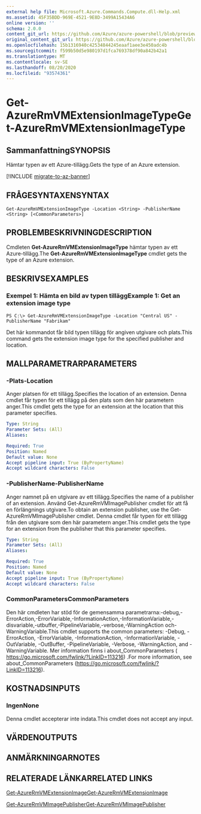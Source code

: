 ```yaml
---
external help file: Microsoft.Azure.Commands.Compute.dll-Help.xml
ms.assetid: 45F35BDD-969E-4521-9E8D-3499A15434A6
online version: ''
schema: 2.0.0
content_git_url: https://github.com/Azure/azure-powershell/blob/preview/src/ResourceManager/Compute/Stack/Commands.Compute/help/Get-AzureRmVMExtensionImageType.md
original_content_git_url: https://github.com/Azure/azure-powershell/blob/preview/src/ResourceManager/Compute/Stack/Commands.Compute/help/Get-AzureRmVMExtensionImageType.md
ms.openlocfilehash: 15b1316940c42534844245eaaf1aee3e450adc4b
ms.sourcegitcommit: f599b50d5e980197d1fca769378df90a842b42a1
ms.translationtype: MT
ms.contentlocale: sv-SE
ms.lasthandoff: 08/20/2020
ms.locfileid: "93574361"
---
```

# <span data-ttu-id="657d5-101">Get-AzureRmVMExtensionImageType</span><span class="sxs-lookup"><span data-stu-id="657d5-101">Get-AzureRmVMExtensionImageType</span></span>

## <span data-ttu-id="657d5-102">Sammanfattning</span><span class="sxs-lookup"><span data-stu-id="657d5-102">SYNOPSIS</span></span>
<span data-ttu-id="657d5-103">Hämtar typen av ett Azure-tillägg.</span><span class="sxs-lookup"><span data-stu-id="657d5-103">Gets the type of an Azure extension.</span></span>

[!INCLUDE [migrate-to-az-banner](../../includes/migrate-to-az-banner.md)]

## <span data-ttu-id="657d5-104">FRÅGESYNTAXEN</span><span class="sxs-lookup"><span data-stu-id="657d5-104">SYNTAX</span></span>

```
Get-AzureRmVMExtensionImageType -Location <String> -PublisherName <String> [<CommonParameters>]
```

## <span data-ttu-id="657d5-105">PROBLEMBESKRIVNING</span><span class="sxs-lookup"><span data-stu-id="657d5-105">DESCRIPTION</span></span>
<span data-ttu-id="657d5-106">Cmdleten **Get-AzureRmVMExtensionImageType** hämtar typen av ett Azure-tillägg.</span><span class="sxs-lookup"><span data-stu-id="657d5-106">The **Get-AzureRmVMExtensionImageType** cmdlet gets the type of an Azure extension.</span></span>

## <span data-ttu-id="657d5-107">BESKRIVS</span><span class="sxs-lookup"><span data-stu-id="657d5-107">EXAMPLES</span></span>

### <span data-ttu-id="657d5-108">Exempel 1: Hämta en bild av typen tillägg</span><span class="sxs-lookup"><span data-stu-id="657d5-108">Example 1: Get an extension image type</span></span>
```
PS C:\> Get-AzureRmVMExtensionImageType -Location "Central US" -PublisherName "Fabrikam"
```

<span data-ttu-id="657d5-109">Det här kommandot får bild typen tillägg för angiven utgivare och plats.</span><span class="sxs-lookup"><span data-stu-id="657d5-109">This command gets the extension image type for the specified publisher and location.</span></span>

## <span data-ttu-id="657d5-110">MALLPARAMETRAR</span><span class="sxs-lookup"><span data-stu-id="657d5-110">PARAMETERS</span></span>

### <span data-ttu-id="657d5-111">-Plats</span><span class="sxs-lookup"><span data-stu-id="657d5-111">-Location</span></span>
<span data-ttu-id="657d5-112">Anger platsen för ett tillägg.</span><span class="sxs-lookup"><span data-stu-id="657d5-112">Specifies the location of an extension.</span></span>
<span data-ttu-id="657d5-113">Denna cmdlet får typen för ett tillägg på den plats som den här parametern anger.</span><span class="sxs-lookup"><span data-stu-id="657d5-113">This cmdlet gets the type for an extension at the location that this parameter specifies.</span></span>

```yaml
Type: String
Parameter Sets: (All)
Aliases: 

Required: True
Position: Named
Default value: None
Accept pipeline input: True (ByPropertyName)
Accept wildcard characters: False
```

### <span data-ttu-id="657d5-114">-PublisherName</span><span class="sxs-lookup"><span data-stu-id="657d5-114">-PublisherName</span></span>
<span data-ttu-id="657d5-115">Anger namnet på en utgivare av ett tillägg.</span><span class="sxs-lookup"><span data-stu-id="657d5-115">Specifies the name of a publisher of an extension.</span></span>
<span data-ttu-id="657d5-116">Använd Get-AzureRmVMImagePublisher cmdlet för att få en förlängnings utgivare.</span><span class="sxs-lookup"><span data-stu-id="657d5-116">To obtain an extension publisher, use the Get-AzureRmVMImagePublisher cmdlet.</span></span>
<span data-ttu-id="657d5-117">Denna cmdlet får typen för ett tillägg från den utgivare som den här parametern anger.</span><span class="sxs-lookup"><span data-stu-id="657d5-117">This cmdlet gets the type for an extension from the publisher that this parameter specifies.</span></span>

```yaml
Type: String
Parameter Sets: (All)
Aliases: 

Required: True
Position: Named
Default value: None
Accept pipeline input: True (ByPropertyName)
Accept wildcard characters: False
```

### <span data-ttu-id="657d5-118">CommonParameters</span><span class="sxs-lookup"><span data-stu-id="657d5-118">CommonParameters</span></span>
<span data-ttu-id="657d5-119">Den här cmdleten har stöd för de gemensamma parametrarna:-debug,-ErrorAction,-ErrorVariable,-InformationAction,-InformationVariable,-disvariable,-utbuffer,-PipelineVariable,-verbose,-WarningAction och-WarningVariable.</span><span class="sxs-lookup"><span data-stu-id="657d5-119">This cmdlet supports the common parameters: -Debug, -ErrorAction, -ErrorVariable, -InformationAction, -InformationVariable, -OutVariable, -OutBuffer, -PipelineVariable, -Verbose, -WarningAction, and -WarningVariable.</span></span> <span data-ttu-id="657d5-120">Mer information finns i about_CommonParameters ( https://go.microsoft.com/fwlink/?LinkID=113216) .</span><span class="sxs-lookup"><span data-stu-id="657d5-120">For more information, see about_CommonParameters (https://go.microsoft.com/fwlink/?LinkID=113216).</span></span>

## <span data-ttu-id="657d5-121">KOSTNADS</span><span class="sxs-lookup"><span data-stu-id="657d5-121">INPUTS</span></span>

### <span data-ttu-id="657d5-122">Ingen</span><span class="sxs-lookup"><span data-stu-id="657d5-122">None</span></span>
<span data-ttu-id="657d5-123">Denna cmdlet accepterar inte indata.</span><span class="sxs-lookup"><span data-stu-id="657d5-123">This cmdlet does not accept any input.</span></span>

## <span data-ttu-id="657d5-124">VÄRDEN</span><span class="sxs-lookup"><span data-stu-id="657d5-124">OUTPUTS</span></span>

## <span data-ttu-id="657d5-125">ANMÄRKNINGAR</span><span class="sxs-lookup"><span data-stu-id="657d5-125">NOTES</span></span>

## <span data-ttu-id="657d5-126">RELATERADE LÄNKAR</span><span class="sxs-lookup"><span data-stu-id="657d5-126">RELATED LINKS</span></span>

[<span data-ttu-id="657d5-127">Get-AzureRmVMExtensionImage</span><span class="sxs-lookup"><span data-stu-id="657d5-127">Get-AzureRmVMExtensionImage</span></span>](./Get-AzureRmVMExtensionImage.md)

[<span data-ttu-id="657d5-128">Get-AzureRmVMImagePublisher</span><span class="sxs-lookup"><span data-stu-id="657d5-128">Get-AzureRmVMImagePublisher</span></span>](./Get-AzureRmVMImagePublisher.md)


